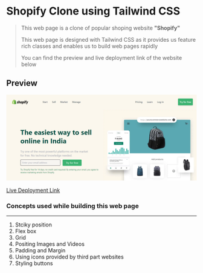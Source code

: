 # Shopify Clone using Tailwind CSS

> This web page is a clone of popular shoping website **"Shopify"**
>
> This web page is designed with Tailwind CSS as it provides us feature rich classes and enables us to build web pages rapidly
>
> You can find the preview and live deployment link of the website below

## Preview

![Preview Image](./assets/Shopify_Preview.png)

[Live Deployment Link](https://rajshopifyclone.netlify.app/)

### Concepts used while building this web page

<hr>

1. Stciky position
2. Flex box
3. Grid
4. Positing Images and Videos
5. Padding and Margin
6. Using icons provided by third part websites
7. Styling buttons
